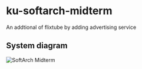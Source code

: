 # ku-softarch-midterm

An addtional of flixtube by adding advertising service

## System diagram

![SoftArch Midterm](https://user-images.githubusercontent.com/25188615/221345495-8fcf951d-eb9b-433f-bd54-4ad11dbda3a2.jpg)
